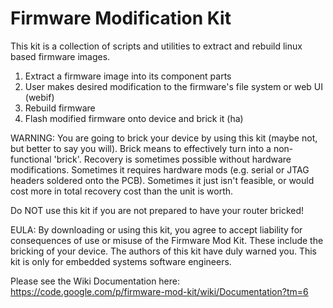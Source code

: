 # Firmware Modification Kit #

This kit is a collection of scripts and utilities to extract and rebuild linux based firmware images.

  1. Extract a firmware image into its component parts
  1. User makes desired modification to the firmware's file system or web UI (webif)
  1. Rebuild firmware
  1. Flash modified firmware onto device and brick it (ha)

WARNING: You are going to brick your device by using this kit (maybe not, but better to say you will). Brick means to effectively turn into a non-functional 'brick'. Recovery is sometimes possible without hardware modifications. Sometimes it requires hardware mods (e.g. serial or JTAG headers soldered onto the PCB). Sometimes it just isn't feasible, or would cost more in total recovery cost than the unit is worth.

Do NOT use this kit if you are not prepared to have your router bricked!

EULA: By downloading or using this kit, you agree to accept liability for consequences of use or misuse of the Firmware Mod Kit. These include the bricking of your device. The authors of this kit have duly warned you. This kit is only for embedded systems software engineers.

Please see the Wiki Documentation here: https://code.google.com/p/firmware-mod-kit/wiki/Documentation?tm=6